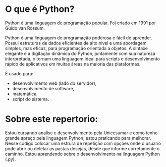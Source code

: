 # O que é Python?

Python é uma linguagem de programação popular. Foi criado em 1991 por Guido van Rossum.

Python é uma linguagem de programação poderosa e fácil de aprender. Possui estruturas de dados eficientes de alto nível e uma abordagem simples, mas eficaz, para programação orientada a objetos. A sintaxe elegante e a digitação dinâmica do Python, juntamente com sua natureza interpretada, o tornam uma linguagem ideal para scripts e desenvolvimento rápido de aplicativos em muitas áreas na maioria das plataformas.

É usado para:

- desenvolvimento web (lado do servidor),
- desenvolvimento de software,
- matemática,
- script do sistema.

# Sobre este repertorio:
Estou cursando analise e desenvolvimento pela Unicesumar e como tenho grande apreço pela linguagem Python, 
estou praticando para melhorar.
Nesse codigo colocar uma estrura de repetição com opções onde o usuario pode abrir ou deletar as pastas desejas, desde que informe corretamente o caminho.
Estou aprendendo sobre o desenvolvimento na linguagem Python (.py).
